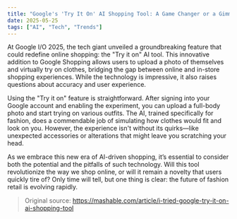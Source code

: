 ```yaml
---
title: "Google's 'Try It On' AI Shopping Tool: A Game Changer or a Gimmick?"
date: 2025-05-25
tags: ["AI", "Tech", "Trends"]
---
```


At Google I/O 2025, the tech giant unveiled a groundbreaking feature that could redefine online shopping: the "Try it on" AI tool. This innovative addition to Google Shopping allows users to upload a photo of themselves and virtually try on clothes, bridging the gap between online and in-store shopping experiences. While the technology is impressive, it also raises questions about accuracy and user experience.

Using the "Try it on" feature is straightforward. After signing into your Google account and enabling the experiment, you can upload a full-body photo and start trying on various outfits. The AI, trained specifically for fashion, does a commendable job of simulating how clothes would fit and look on you. However, the experience isn't without its quirks—like unexpected accessories or alterations that might leave you scratching your head. 

As we embrace this new era of AI-driven shopping, it’s essential to consider both the potential and the pitfalls of such technology. Will this tool revolutionize the way we shop online, or will it remain a novelty that users quickly tire of? Only time will tell, but one thing is clear: the future of fashion retail is evolving rapidly.

> Original source: https://mashable.com/article/i-tried-google-try-it-on-ai-shopping-tool